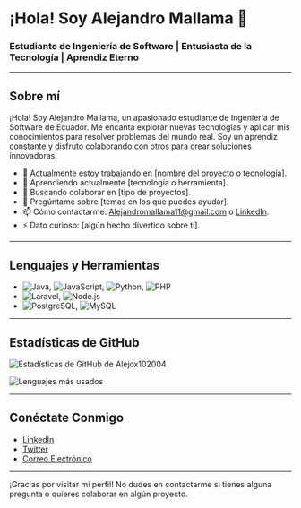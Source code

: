 <h1>¡Hola! Soy Alejandro Mallama 👋</h1>

<h3>Estudiante de Ingeniería de Software | Entusiasta de la Tecnología | Aprendiz Eterno</h3>

<hr>

<h2>Sobre mí</h2>

<p>¡Hola! Soy Alejandro Mallama, un apasionado estudiante de Ingeniería de Software de Ecuador. Me encanta explorar nuevas tecnologías y aplicar mis conocimientos para resolver problemas del mundo real. Soy un aprendiz constante y disfruto colaborando con otros para crear soluciones innovadoras.</p>

<ul>
  <li>🔭 Actualmente estoy trabajando en [nombre del proyecto o tecnología].</li>
  <li>🌱 Aprendiendo actualmente [tecnología o herramienta].</li>
  <li>👯 Buscando colaborar en [tipo de proyectos].</li>
  <li>💬 Pregúntame sobre [temas en los que puedes ayudar].</li>
  <li>📫 Cómo contactarme: <a href="mailto:Alejandromallama11@gmail.com">Alejandromallama11@gmail.com</a> o <a href="[URL de LinkedIn]">LinkedIn</a>.</li>
  <li>⚡ Dato curioso: [algún hecho divertido sobre ti].</li>
</ul>

<hr>

<h2>Lenguajes y Herramientas</h2>

<ul>
  <li><img src="https://img.shields.io/badge/-Java-05122A?style=flat&logo=java&logoColor=white" alt="Java">, 
      <img src="https://img.shields.io/badge/-JavaScript-05122A?style=flat&logo=javascript&logoColor=white" alt="JavaScript">, 
      <img src="https://img.shields.io/badge/-Python-05122A?style=flat&logo=python&logoColor=white" alt="Python">, 
      <img src="https://img.shields.io/badge/-PHP-05122A?style=flat&logo=php&logoColor=white" alt="PHP"></li>
  <li><img src="https://img.shields.io/badge/-Laravel-05122A?style=flat&logo=laravel&logoColor=white" alt="Laravel">, 
      <img src="https://img.shields.io/badge/-Node.js-05122A?style=flat&logo=node.js&logoColor=white" alt="Node.js"></li>
  <li><img src="https://img.shields.io/badge/-PostgreSQL-05122A?style=flat&logo=postgresql&logoColor=white" alt="PostgreSQL">, 
      <img src="https://img.shields.io/badge/-MySQL-05122A?style=flat&logo=mysql&logoColor=white" alt="MySQL"></li>
</ul>

<hr>

<h2>Estadísticas de GitHub</h2>

<p><img src="https://github-readme-stats.vercel.app/api?username=Alejox102004&show_icons=true&theme=radical" alt="Estadísticas de GitHub de Alejox102004"></p>

<p><img src="https://github-readme-stats.vercel.app/api/top-langs/?username=Alejox102004&layout=compact&theme=radical" alt="Lenguajes más usados"></p>

<hr>

<h2>Conéctate Conmigo</h2>

<ul>
  <li><a href="[URL de LinkedIn]">LinkedIn</a></li>
  <li><a href="[URL de Twitter]">Twitter</a></li>
  <li><a href="mailto:Alejandromallama11@gmail.com">Correo Electrónico</a></li>
</ul>

<hr>

<p>¡Gracias por visitar mi perfil! No dudes en contactarme si tienes alguna pregunta o quieres colaborar en algún proyecto.</p>
